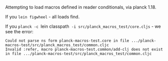 Attempting to load macros defined in reader conditionals, via planck 1.18.

If you `lein figwheel` - all loads find.

If you `planck -c `lein classpath` -i src/planck_macros_test/core.cljs` - we see the error:

```
Could not parse ns form planck-macros-test.core in file .../planck-macros-test/src/planck_macros_test/common.cljc
Invalid :refer, macro planck-macros-test.common/add-clj does not exist in file .../planck-macros-test/src/planck_macros_test/common.cljc
```